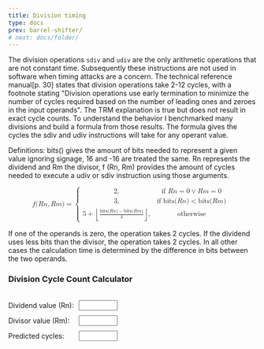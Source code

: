 ```yaml
---
title: Division timing
type: docs
prev: barrel-shifter/
# next: docs/folder/
---
```


The division operations `sdiv` and `udiv` are the only arithmetic operations that are not constant time.
Subsequently these instructions are not used in software when timing attacks are a concern.
The technical reference manual[p. 30] states that division operations take 2-12 cycles, with a footnote stating "Division operations use early termination to minimize the number of cycles required based on the number of leading ones and zeroes in the input operands".
The TRM explanation is true but does not result in exact cycle counts.
To understand the behavior I benchmarked many divisions and build a formula from those results.
The formula gives the cycles the sdiv and udiv instructions will take for any operant value.

Definitions: bits() gives the amount of bits needed to represent a given value ignoring
signage, 16 and -16 are treated the same. Rn represents the dividend and Rm the divisor,
f (Rn, Rm) provides the amount of cycles needed to execute a udiv or sdiv instruction
using those arguments.

<style>
/* Chrome, Safari, Edge, Opera */
input::-webkit-outer-spin-button,
input::-webkit-inner-spin-button {
  -webkit-appearance: none;
  margin: 0;
}

/* Firefox */
input[type=number] {
  -moz-appearance: textfield;
}
</style>

<!-- <script id="MathJax-script" async
  src="https://cdn.jsdelivr.net/npm/mathjax@3/es5/tex-mml-chtml.js">
</script>


$$ 
f(Rn, Rm) =
\begin{cases}
2, & \text{if } Rn = 0 \lor Rm = 0 \\\\
3, & \text{if } \text{bits}(Rn) < \text{bits}(Rm) \\\\
5 + \left\lfloor \frac{\text{bits}(Rn) - \text{bits}(Rm)}{4} \right\rfloor, & \text{otherwise} \\\\
\end{cases}
$$ -->

<math xmlns="http://www.w3.org/1998/Math/MathML" display="block">
  <mi>f</mi>
  <mo stretchy="false">(</mo>
  <mi>R</mi>
  <mi>n</mi>
  <mo>,</mo>
  <mi>R</mi>
  <mi>m</mi>
  <mo stretchy="false">)</mo>
  <mo>=</mo>
  <mrow data-mjx-texclass="INNER">
    <mo data-mjx-texclass="OPEN">{</mo>
    <mtable columnalign="left left" columnspacing="1em" rowspacing=".2em">
      <mtr>
        <mtd>
          <mn>2</mn>
          <mo>,</mo>
        </mtd>
        <mtd>
          <mtext>if&#xA0;</mtext>
          <mi>R</mi>
          <mi>n</mi>
          <mo>=</mo>
          <mn>0</mn>
          <mo>&#x2228;</mo>
          <mi>R</mi>
          <mi>m</mi>
          <mo>=</mo>
          <mn>0</mn>
        </mtd>
      </mtr>
      <mtr>
        <mtd>
          <mn>3</mn>
          <mo>,</mo>
        </mtd>
        <mtd>
          <mtext>if&#xA0;</mtext>
          <mtext>bits</mtext>
          <mo stretchy="false">(</mo>
          <mi>R</mi>
          <mi>n</mi>
          <mo stretchy="false">)</mo>
          <mo>&lt;</mo>
          <mtext>bits</mtext>
          <mo stretchy="false">(</mo>
          <mi>R</mi>
          <mi>m</mi>
          <mo stretchy="false">)</mo>
        </mtd>
      </mtr>
      <mtr>
        <mtd>
          <mn>5</mn>
          <mo>+</mo>
          <mrow data-mjx-texclass="INNER">
            <mo data-mjx-texclass="OPEN">&#x230A;</mo>
            <mfrac>
              <mrow>
                <mtext>bits</mtext>
                <mo stretchy="false">(</mo>
                <mi>R</mi>
                <mi>n</mi>
                <mo stretchy="false">)</mo>
                <mo>&#x2212;</mo>
                <mtext>bits</mtext>
                <mo stretchy="false">(</mo>
                <mi>R</mi>
                <mi>m</mi>
                <mo stretchy="false">)</mo>
              </mrow>
              <mn>4</mn>
            </mfrac>
            <mo data-mjx-texclass="CLOSE">&#x230B;</mo>
          </mrow>
          <mo>,</mo>
        </mtd>
        <mtd>
          <mtext>otherwise</mtext>
        </mtd>
      </mtr>
    </mtable>
    <mo data-mjx-texclass="CLOSE" fence="true" stretchy="true" symmetric="true"></mo>
  </mrow>
</math>


If one of the operands is zero, the operation takes 2 cycles. If the dividend uses less bits
than the divisor, the operation takes 2 cycles. In all other cases the calculation time is
determined by the difference in bits between the two operands.


### Division Cycle Count Calculator
<br>

<div style="display: grid; grid-template-columns: auto auto; gap: 10px; align-items: center; max-width: 300px;">
  <label for="numberInput">Dividend value (Rn):</label>
  <input type="number" id="numberInput" step="1" value="" style="width: 50%;" oninput="divCycles()">
  <label for="numberInput2">Divisor value (Rm):</label>
  <input type="number" id="numberInput2" step="1" value="" style="width: 50%;" oninput="divCycles()">
  <!-- <button style="grid-column: span 2; justify-self: left;" onclick="divCycles()">[ CALCULATE ]</button> -->
  <label for="result">Predicted cycles:</label>
  <input type="text" id="result" readonly  style="width: 50%;">
</div>

<script>
    function divCycles() {
        let number = Math.abs(parseInt(document.getElementById("numberInput").value));
        let number2 = Math.abs(parseInt(document.getElementById("numberInput2").value));

        if ( document.getElementById("numberInput").value === "" || document.getElementById("numberInput2").value === "" ) {
            document.getElementById("result").value = '';
            return;
        }
        if (isNaN(number) || number < 0 || number.toString(2).length > 32) {
            document.getElementById("result").value = 'Invalid';
            return;
        }

        if (isNaN(number2) || number2 < 0 || number2.toString(2).length > 32) {
            document.getElementById("result").value = 'Invalid';
            return;
        }

        const bits1 = number.toString(2).length;
        const bits2 = number2.toString(2).length;
        var res = 0;

        if (number === 0 || number2 === 0) {
            res = 2;
        } else if (bits1 < bits2){
            res = 3;
        } else {
            res = 5 + Math.floor((bits1 - bits2)/4)
        }

        
        document.getElementById("result").value = res;
    }
</script>
